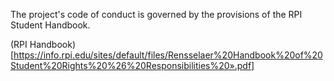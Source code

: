 The project's code of conduct is governed by the provisions of the RPI Student Handbook.

(RPI Handbook)[https://info.rpi.edu/sites/default/files/Rensselaer%20Handbook%20of%20Student%20Rights%20%26%20Responsibilities%20».pdf]
